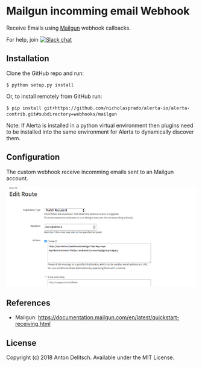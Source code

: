 Mailgun incomming email Webhook
==============

Receive Emails using [Mailgun](https://documentation.mailgun.com/en/latest/quickstart-receiving.html) webhook callbacks.

For help, join [![Slack chat](https://img.shields.io/badge/chat-on%20slack-blue?logo=slack)](https://slack.alerta.dev)

Installation
------------

Clone the GitHub repo and run:

    $ python setup.py install

Or, to install remotely from GitHub run:

    $ pip install git+https://github.com/nicholasprado/alerta-io/alerta-contrib.git#subdirectory=webhooks/mailgun

Note: If Alerta is installed in a python virtual environment then plugins
need to be installed into the same environment for Alerta to dynamically
discover them.

Configuration
-------------

The custom webhook receive incomming emails sent to an Mailgun account.

![Mailgun Webhooks](./images/mailgun-webhook.png)


References
----------

  * Mailgun: https://documentation.mailgun.com/en/latest/quickstart-receiving.html

License
-------

Copyright (c) 2018 Anton Delitsch. Available under the MIT License.
